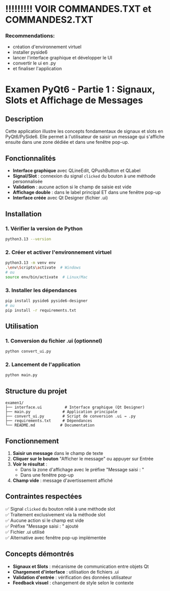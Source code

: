 # !!!!!!!!! VOIR COMMANDES.TXT et COMMANDES2.TXT

### Recommendations:

- création d'environnement virtuel
- installer pyside6
- lancer l'interface graphique et développer le UI
- convertir le ui en .py
- et finaliser l'application






# Examen PyQt6 - Partie 1 : Signaux, Slots et Affichage de Messages

## Description

Cette application illustre les concepts fondamentaux de signaux et slots en PyQt6/PySide6. Elle permet à l'utilisateur de saisir un message qui s'affiche ensuite dans une zone dédiée et dans une fenêtre pop-up.

## Fonctionnalités

- **Interface graphique** avec QLineEdit, QPushButton et QLabel
- **Signal/Slot** : connexion du signal `clicked` du bouton à une méthode personnalisée
- **Validation** : aucune action si le champ de saisie est vide
- **Affichage double** : dans le label principal ET dans une fenêtre pop-up
- **Interface créée** avec Qt Designer (fichier .ui)

## Installation

### 1. Vérifier la version de Python
```bash
python3.13 --version
```

### 2. Créer et activer l'environnement virtuel
```bash
python3.13 -m venv env
.\env\Scripts\activate  # Windows
# ou
source env/bin/activate  # Linux/Mac
```

### 3. Installer les dépendances
```bash
pip install pyside6 pyside6-designer
# ou
pip install -r requirements.txt
```

## Utilisation

### 1. Conversion du fichier .ui (optionnel)
```bash
python convert_ui.py
```

### 2. Lancement de l'application
```bash
python main.py
```

## Structure du projet

```
examen1/
├── interface.ui          # Interface graphique (Qt Designer)
├── main.py              # Application principale
├── convert_ui.py        # Script de conversion .ui → .py
├── requirements.txt     # Dépendances
└── README.md           # Documentation
```

## Fonctionnement

1. **Saisir un message** dans le champ de texte
2. **Cliquer sur le bouton** "Afficher le message" ou appuyer sur Entrée
3. **Voir le résultat** :
   - Dans la zone d'affichage avec le préfixe "Message saisi : "
   - Dans une fenêtre pop-up
4. **Champ vide** : message d'avertissement affiché

## Contraintes respectées

✅ Signal `clicked` du bouton relié à une méthode slot  
✅ Traitement exclusivement via la méthode slot  
✅ Aucune action si le champ est vide  
✅ Préfixe "Message saisi : " ajouté  
✅ Fichier .ui utilisé  
✅ Alternative avec fenêtre pop-up implémentée  

## Concepts démontrés

- **Signaux et Slots** : mécanisme de communication entre objets Qt
- **Chargement d'interface** : utilisation de fichiers .ui
- **Validation d'entrée** : vérification des données utilisateur
- **Feedback visuel** : changement de style selon le contexte 
